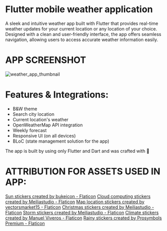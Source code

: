 # Flutter mobile weather application

A sleek and intuitive weather app built with Flutter that provides real-time weather updates for your current location or any location of your choice. Designed with a clean and user-friendly interface, the app offers seamless navigation, allowing users to access accurate weather information easily.

# APP SCREENSHOT
![weather_app_thumbnail](https://github.com/user-attachments/assets/77da9ea1-97c7-499d-9e0c-ad742bb64d41)

# Features & Integrations:
- B&W theme
- Search city location
- Current location's weather
- OpenWeatherMap API integration
- Weekly forecast
- Responsive UI (on all devices)
- BLoC (state management solution for the app)

The app is built by using only Flutter and Dart and was crafted with 💙

# ATTRIBUTION FOR ASSETS USED IN APP:

<a href="https://www.flaticon.com/free-stickers/sun" title="sun stickers">Sun stickers created by bukeicon - Flaticon</a>
<a href="https://www.flaticon.com/free-stickers/cloud-computing" title="cloud computing stickers">Cloud computing stickers created by Meiliastudio - Flaticon</a>
<a href="https://www.flaticon.com/free-stickers/map-location" title="map location stickers">Map location stickers created by vectorsmarket15 - Flaticon</a>
<a href="https://www.flaticon.com/free-stickers/christmas" title="christmas stickers">Christmas stickers created by Meiliastudio - Flaticon</a>
<a href="https://www.flaticon.com/free-stickers/storm" title="storm stickers">Storm stickers created by Meiliastudio - Flaticon</a>
<a href="https://www.flaticon.com/free-stickers/climate" title="climate stickers">Climate stickers created by Manuel Viveros - Flaticon</a>
<a href="https://www.flaticon.com/free-stickers/rainy" title="rainy stickers">Rainy stickers created by Prosymbols Premium - Flaticon</a>
